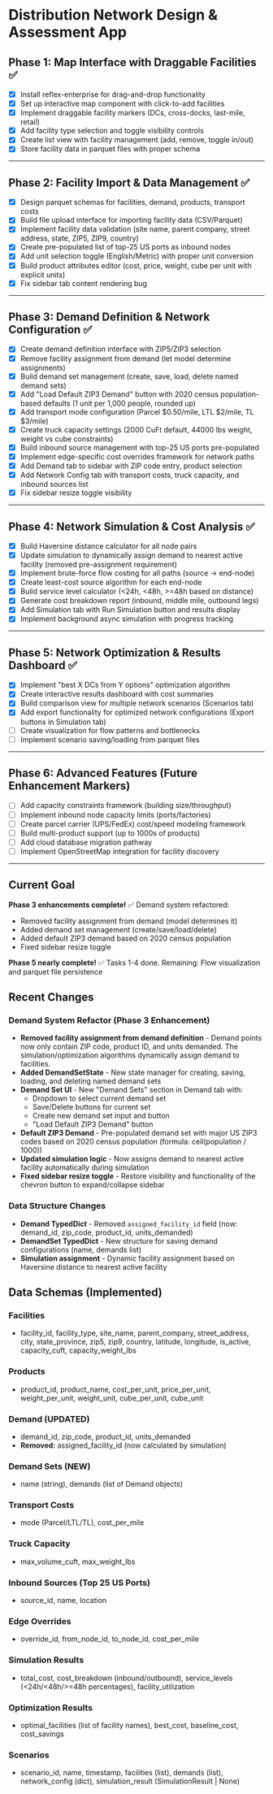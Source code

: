 # Distribution Network Design & Assessment App

## Phase 1: Map Interface with Draggable Facilities ✅
- [x] Install reflex-enterprise for drag-and-drop functionality
- [x] Set up interactive map component with click-to-add facilities
- [x] Implement draggable facility markers (DCs, cross-docks, last-mile, retail)
- [x] Add facility type selection and toggle visibility controls
- [x] Create list view with facility management (add, remove, toggle in/out)
- [x] Store facility data in parquet files with proper schema

---

## Phase 2: Facility Import & Data Management ✅
- [x] Design parquet schemas for facilities, demand, products, transport costs
- [x] Build file upload interface for importing facility data (CSV/Parquet)
- [x] Implement facility data validation (site name, parent company, street address, state, ZIP5, ZIP9, country)
- [x] Create pre-populated list of top-25 US ports as inbound nodes
- [x] Add unit selection toggle (English/Metric) with proper unit conversion
- [x] Build product attributes editor (cost, price, weight, cube per unit with explicit units)
- [x] Fix sidebar tab content rendering bug

---

## Phase 3: Demand Definition & Network Configuration ✅
- [x] Create demand definition interface with ZIP5/ZIP3 selection
- [x] Remove facility assignment from demand (let model determine assignments)
- [x] Build demand set management (create, save, load, delete named demand sets)
- [x] Add "Load Default ZIP3 Demand" button with 2020 census population-based defaults (1 unit per 1,000 people, rounded up)
- [x] Add transport mode configuration (Parcel $0.50/mile, LTL $2/mile, TL $3/mile)
- [x] Create truck capacity settings (2000 CuFt default, 44000 lbs weight, weight vs cube constraints)
- [x] Build inbound source management with top-25 US ports pre-populated
- [x] Implement edge-specific cost overrides framework for network paths
- [x] Add Demand tab to sidebar with ZIP code entry, product selection
- [x] Add Network Config tab with transport costs, truck capacity, and inbound sources list
- [x] Fix sidebar resize toggle visibility

---

## Phase 4: Network Simulation & Cost Analysis ✅
- [x] Build Haversine distance calculator for all node pairs
- [x] Update simulation to dynamically assign demand to nearest active facility (removed pre-assignment requirement)
- [x] Implement brute-force flow costing for all paths (source → end-node)
- [x] Create least-cost source algorithm for each end-node
- [x] Build service level calculator (<24h, <48h, >=48h based on distance)
- [x] Generate cost breakdown report (inbound, middle mile, outbound legs)
- [x] Add Simulation tab with Run Simulation button and results display
- [x] Implement background async simulation with progress tracking

---

## Phase 5: Network Optimization & Results Dashboard ✅
- [x] Implement "best X DCs from Y options" optimization algorithm
- [x] Create interactive results dashboard with cost summaries
- [x] Build comparison view for multiple network scenarios (Scenarios tab)
- [x] Add export functionality for optimized network configurations (Export buttons in Simulation tab)
- [ ] Create visualization for flow patterns and bottlenecks
- [ ] Implement scenario saving/loading from parquet files

---

## Phase 6: Advanced Features (Future Enhancement Markers)
- [ ] Add capacity constraints framework (building size/throughput)
- [ ] Implement inbound node capacity limits (ports/factories)
- [ ] Create parcel carrier (UPS/FedEx) cost/speed modeling framework
- [ ] Build multi-product support (up to 1000s of products)
- [ ] Add cloud database migration pathway
- [ ] Implement OpenStreetMap integration for facility discovery

---

## Current Goal
**Phase 3 enhancements complete!** ✅ Demand system refactored:
- Removed facility assignment from demand (model determines it)
- Added demand set management (create/save/load/delete)
- Added default ZIP3 demand based on 2020 census population
- Fixed sidebar resize toggle

**Phase 5 nearly complete!** ✅ Tasks 1-4 done. Remaining: Flow visualization and parquet file persistence

## Recent Changes

### Demand System Refactor (Phase 3 Enhancement)
- **Removed facility assignment from demand definition** - Demand points now only contain ZIP code, product ID, and units demanded. The simulation/optimization algorithms dynamically assign demand to facilities.
- **Added DemandSetState** - New state manager for creating, saving, loading, and deleting named demand sets
- **Demand Set UI** - New "Demand Sets" section in Demand tab with:
  - Dropdown to select current demand set
  - Save/Delete buttons for current set
  - Create new demand set input and button
  - "Load Default ZIP3 Demand" button
- **Default ZIP3 Demand** - Pre-populated demand set with major US ZIP3 codes based on 2020 census population (formula: ceil(population / 1000))
- **Updated simulation logic** - Now assigns demand to nearest active facility automatically during simulation
- **Fixed sidebar resize toggle** - Restore visibility and functionality of the chevron button to expand/collapse sidebar

### Data Structure Changes
- **Demand TypedDict** - Removed `assigned_facility_id` field (now: demand_id, zip_code, product_id, units_demanded)
- **DemandSet TypedDict** - New structure for saving demand configurations (name, demands list)
- **Simulation assignment** - Dynamic facility assignment based on Haversine distance to nearest active facility

## Data Schemas (Implemented)

### Facilities
- facility_id, facility_type, site_name, parent_company, street_address, city, state_province, zip5, zip9, country, latitude, longitude, is_active, capacity_cuft, capacity_weight_lbs

### Products  
- product_id, product_name, cost_per_unit, price_per_unit, weight_per_unit, weight_unit, cube_per_unit, cube_unit

### Demand (UPDATED)
- demand_id, zip_code, product_id, units_demanded
- **Removed:** assigned_facility_id (now calculated by simulation)

### Demand Sets (NEW)
- name (string), demands (list of Demand objects)

### Transport Costs
- mode (Parcel/LTL/TL), cost_per_mile

### Truck Capacity
- max_volume_cuft, max_weight_lbs

### Inbound Sources (Top 25 US Ports)
- source_id, name, location

### Edge Overrides
- override_id, from_node_id, to_node_id, cost_per_mile

### Simulation Results
- total_cost, cost_breakdown (inbound/outbound), service_levels (<24h/<48h/>=48h percentages), facility_utilization

### Optimization Results
- optimal_facilities (list of facility names), best_cost, baseline_cost, cost_savings

### Scenarios
- scenario_id, name, timestamp, facilities (list), demands (list), network_config (dict), simulation_result (SimulationResult | None)